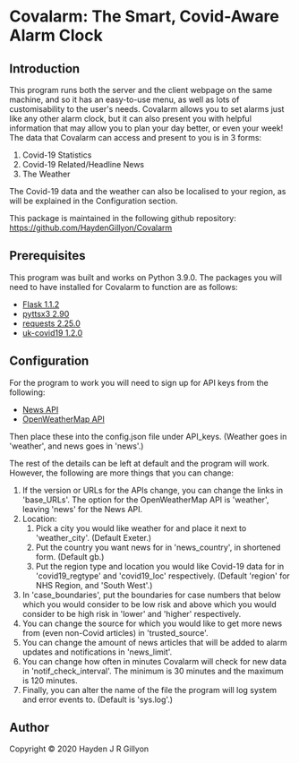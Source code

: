 # Covalarm: The Smart, Covid-Aware Alarm Clock
## Introduction
This program runs both the server and the client webpage on the same machine, and so it has an easy-to-use menu, as well as lots of customisability to the user's needs.
Covalarm allows you to set alarms just like any other alarm clock, but it can also present you with helpful information that may allow you to plan your day better, or even your week!
The data that Covalarm can access and present to you is in 3 forms:
1. Covid-19 Statistics
2. Covid-19 Related/Headline News
3. The Weather

The Covid-19 data and the weather can also be localised to your region, as will be explained in the Configuration section.

This package is maintained in the following github repository: https://github.com/HaydenGillyon/Covalarm

## Prerequisites
This program was built and works on Python 3.9.0.
The packages you will need to have installed for Covalarm to function are as follows:
* [Flask 1.1.2](https://pypi.org/project/Flask/)
* [pyttsx3 2.90](https://pypi.org/project/pyttsx3/)
* [requests 2.25.0](https://pypi.org/project/requests/)
* [uk-covid19 1.2.0](https://publichealthengland.github.io/coronavirus-dashboard-api-python-sdk/)

## Configuration
For the program to work you will need to sign up for API keys from the following:
* [News API](https://newsapi.org/)
* [OpenWeatherMap API](https://openweathermap.org/)

Then place these into the config.json file under API_keys. (Weather goes in 'weather', and news goes in 'news'.)

The rest of the details can be left at default and the program will work. However, the following are more things that you can change:
1. If the version or URLs for the APIs change, you can change the links in 'base_URLs'. The option for the OpenWeatherMap API is 'weather', leaving 'news' for the News API.
2. Location:
    1. Pick a city you would like weather for and place it next to 'weather_city'. (Default Exeter.)
    2. Put the country you want news for in 'news_country', in shortened form. (Default gb.)
    3. Put the region type and location you would like Covid-19 data for in 'covid19_regtype' and 'covid19_loc' respectively. (Default 'region' for NHS Region, and 'South West'.)
3. In 'case_boundaries', put the boundaries for case numbers that below which you would consider to be low risk and above which you would consider to be high risk in 'lower' and 'higher' respectively.
4. You can change the source for which you would like to get more news from (even non-Covid articles) in 'trusted_source'.
5. You can change the amount of news articles that will be added to alarm updates and notifications in 'news_limit'.
6. You can change how often in minutes Covalarm will check for new data in 'notif_check_interval'. The minimum is 30 minutes and the maximum is 120 minutes.
7. Finally, you can alter the name of the file the program will log system and error events to. (Default is 'sys.log'.)

## Author
Copyright &copy; 2020 Hayden J R Gillyon
